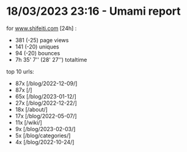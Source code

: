 # 18/03/2023 23:16 - Umami report
for www.shifeiti.com [24h] :

 - 381 (-25) page views
 - 141 (-20) uniques
 - 94 (-20) bounces
 - 7h 35' 7'' (28' 27'') totaltime


top 10 urls:
 - 87x [/blog/2022-12-09/]
 - 87x [/]
 - 65x [/blog/2023-01-12/]
 - 27x [/blog/2022-12-22/]
 - 18x [/about/]
 - 17x [/blog/2022-05-07/]
 - 11x [/wiki/]
 - 9x [/blog/2023-02-03/]
 - 5x [/blog/categories/]
 - 4x [/blog/2022-10-24/]


